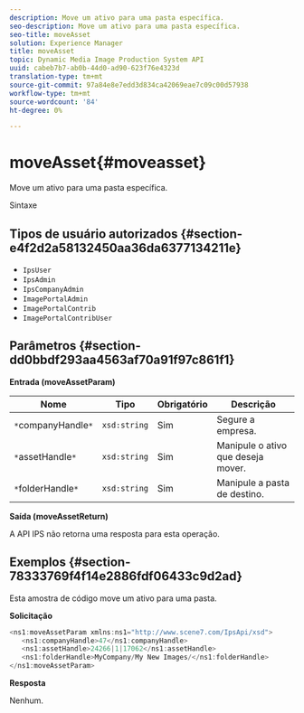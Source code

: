 ```yaml
---
description: Move um ativo para uma pasta específica.
seo-description: Move um ativo para uma pasta específica.
seo-title: moveAsset
solution: Experience Manager
title: moveAsset
topic: Dynamic Media Image Production System API
uuid: cabeb7b7-ab0b-44d0-ad90-623f76e4323d
translation-type: tm+mt
source-git-commit: 97a84e8e7edd3d834ca42069eae7c09c00d57938
workflow-type: tm+mt
source-wordcount: '84'
ht-degree: 0%

---
```



# moveAsset{#moveasset}

Move um ativo para uma pasta específica.

Sintaxe

## Tipos de usuário autorizados {#section-e4f2d2a58132450aa36da6377134211e}

* `IpsUser`
* `IpsAdmin`
* `IpsCompanyAdmin`
* `ImagePortalAdmin`
* `ImagePortalContrib`
* `ImagePortalContribUser`

## Parâmetros {#section-dd0bbdf293aa4563af70a91f97c861f1}

**Entrada (moveAssetParam)**

| Nome | Tipo | Obrigatório | Descrição |
|---|---|---|---|
| `*`companyHandle`*` | `xsd:string` | Sim | Segure a empresa. |
| `*`assetHandle`*` | `xsd:string` | Sim | Manipule o ativo que deseja mover. |
| `*`folderHandle`*` | `xsd:string` | Sim | Manipule a pasta de destino. |

**Saída (moveAssetReturn)**

A API IPS não retorna uma resposta para esta operação.

## Exemplos {#section-78333769f4f14e2886fdf06433c9d2ad}

Esta amostra de código move um ativo para uma pasta.

**Solicitação**

```java
<ns1:moveAssetParam xmlns:ns1="http://www.scene7.com/IpsApi/xsd">
   <ns1:companyHandle>47</ns1:companyHandle>
   <ns1:assetHandle>24266|1|17062</ns1:assetHandle>
   <ns1:folderHandle>MyCompany/My New Images/</ns1:folderHandle>
</ns1:moveAssetParam>
```

**Resposta**

Nenhum.
